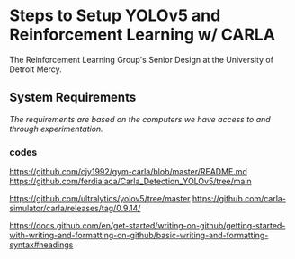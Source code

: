 # **Steps to Setup YOLOv5 and Reinforcement Learning w/ CARLA**
The Reinforcement Learning Group's Senior Design at the University of Detroit Mercy. 

## System Requirements
_The requirements are based on the computers we have access to and through experimentation._















### codes
https://github.com/cjy1992/gym-carla/blob/master/README.md
https://github.com/ferdialaca/Carla_Detection_YOLOv5/tree/main

https://github.com/ultralytics/yolov5/tree/master
https://github.com/carla-simulator/carla/releases/tag/0.9.14/

https://docs.github.com/en/get-started/writing-on-github/getting-started-with-writing-and-formatting-on-github/basic-writing-and-formatting-syntax#headings 
